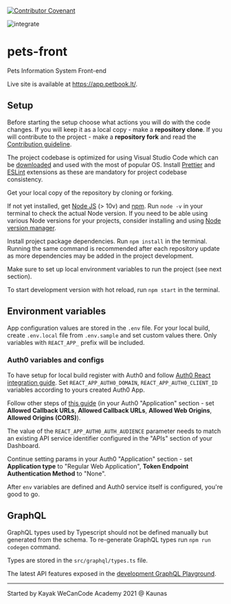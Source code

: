 [![Contributor Covenant](https://img.shields.io/badge/Contributor%20Covenant-v2.0%20adopted-ff69b4.svg)](CODE_OF_CONDUCT.md)

![integrate](https://github.com/pets-oss/pets-front/workflows/integrate/badge.svg)

# pets-front

Pets Information System Front-end

Live site is available at https://app.petbook.lt/.

## Setup

Before starting the setup choose what actions you will do with the code changes. If you will keep it as a local copy - make a **repository clone**. If you will contribute to the project - make a **repository fork** and read the [Contribution guideline](CONTRIBUTING.md).

The project codebase is optimized for using Visual Studio Code which can be [downloaded](https://code.visualstudio.com/) and used with the most of popular OS. Install [Prettier](https://marketplace.visualstudio.com/items?itemName=esbenp.prettier-vscode) and [ESLint](https://marketplace.visualstudio.com/items?itemName=dbaeumer.vscode-eslint) extensions as these are mandatory for project codebase consistency.

Get your local copy of the repository by cloning or forking.

If not yet installed, get [Node JS](https://nodejs.org/en/download/) (> 10v) and [npm](https://www.npmjs.com/get-npm). Run `node -v` in your terminal to check the actual Node version. If you need to be able using various Node versions for your projects, consider installing and using [Node version manager](https://www.npmjs.com/package/n).

Install project package dependencies. Run `npm install` in the terminal. Running the same command is recommended after each repository update as more dependencies may be added in the project development.

Make sure to set up local environment variables to run the project (see next section).

To start development version with hot reload, run `npm start` in the terminal.

## Environment variables

App configuration values are stored in the `.env` file. For your local build, create `.env.local` file from `.env.sample` and set custom values there. Only variables with `REACT_APP_` prefix will be included.

### Auth0 variables and configs

To have setup for local build register with Auth0 and follow [Auth0 React integration guide](https://auth0.com/docs/quickstart/spa/react/01-login). Set `REACT_APP_AUTH0_DOMAIN`, `REACT_APP_AUTH0_CLIENT_ID` variables according to yours created Auth0 App.

Follow other steps of [this guide](https://auth0.com/docs/quickstart/spa/react/01-login#configure-callback-urls) (in your Auth0 "Application" section - set **Allowed Callback URLs**, **Allowed Callback URLs**, **Allowed Web Origins**, **Allowed Origins (CORS)**).

The value of the `REACT_APP_AUTH0_AUTH_AUDIENCE` parameter needs to match an existing API service identifier configured in the "APIs" section of your Dashboard.

Continue setting params in your Auth0 "Application" section - set **Application type** to "Regular Web Application", **Token Endpoint Authentication Method** to "None".

After `env` variables are defined and Auth0 service itself is configured, you're good to go.

## GraphQL

GraphQL types used by Typescript should not be defined manually but generated from the schema. To re-generate GraphQL types run `npm run codegen` command.

Types are stored in the `src/graphql/types.ts` file.

The latest API features exposed in the [development GraphQL Playground](https://petbook-back-dev.herokuapp.com/graphql).

---

Started by Kayak WeCanCode Academy 2021 @ Kaunas
